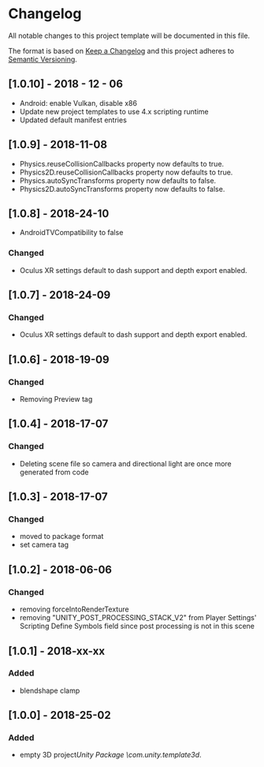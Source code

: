 # Changelog
All notable changes to this project template will be documented in this file.

The format is based on [Keep a Changelog](http://keepachangelog.com/en/1.0.0/)
and this project adheres to [Semantic Versioning](http://semver.org/spec/v2.0.0.html).

## [1.0.10] - 2018 - 12 - 06
- Android: enable Vulkan, disable x86
- Update new project templates to use 4.x scripting runtime
- Updated default manifest entries

## [1.0.9] - 2018-11-08
- Physics.reuseCollisionCallbacks property now defaults to true.
- Physics2D.reuseCollisionCallbacks property now defaults to true.
- Physics.autoSyncTransforms property now defaults to false.
- Physics2D.autoSyncTransforms property now defaults to false.

## [1.0.8] - 2018-24-10
- AndroidTVCompatibility to false

### Changed
- Oculus XR settings default to dash support and depth export enabled.

## [1.0.7] - 2018-24-09

### Changed
- Oculus XR settings default to dash support and depth export enabled.

## [1.0.6] - 2018-19-09

### Changed
- Removing Preview tag

## [1.0.4] - 2018-17-07

### Changed
- Deleting scene file so camera and directional light are once more generated from code

## [1.0.3] - 2018-17-07

### Changed
- moved to package format
- set camera tag

## [1.0.2] - 2018-06-06

### Changed
- removing forceIntoRenderTexture
- removing "UNITY_POST_PROCESSING_STACK_V2" from Player Settings' Scripting Define Symbols field since post processing is not in this scene

## [1.0.1] - 2018-xx-xx

### Added
- blendshape clamp

## [1.0.0] - 2018-25-02

### Added 
- empty 3D project*Unity Package \com.unity.template3d*. 
